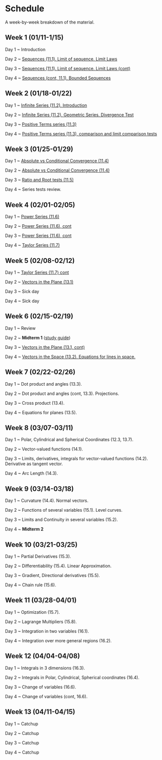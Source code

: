 # Schedule

A week-by-week breakdown of the material.

## Week  1 (01/11-1/15)

Day 1
  ~ Introduction

Day 2
  ~ [Sequences (11.1). Limit of sequence. Limit Laws](notes/sequences.md)

Day 3
  ~ [Sequences (11.1). Limit of sequence. Limit Laws (cont)](notes/sequences.md)

Day 4
  ~ [Sequences (cont, 11.1). Bounded Sequences](notes/sequences_bounded.md)

## Week  2 (01/18-01/22)

Day 1
  ~ [Infinite Series (11.2). Introduction](notes/series_intro.md)

Day 2
  ~ [Infinite Series (11.2). Geometric Series. Divergence Test](notes/series_intro.md)

Day 3
  ~ [Positive Terms series (11.3)](notes/series_positive.md)

Day 4
  ~ [Positive Terms series (11.3), comparison and limit comparison tests](notes/series_positive.md)

## Week  3 (01/25-01/29)

Day 1
  ~ [Absolute vs Conditional Convergence (11.4)](notes/series_conditional.md)


Day 2
  ~ [Absolute vs Conditional Convergence (11.4)](notes/series_conditional.md)

Day 3
  ~ [Ratio and Root tests (11.5)](notes/series_root.md)

Day 4
  ~ Series tests review.

## Week  4 (02/01-02/05)

Day 1
  ~ [Power Series (11.6)](notes/series_power.md)

Day 2
  ~ [Power Series (11.6), cont](notes/series_power.md)

Day 3
  ~ [Power Series (11.6), cont](notes/series_power.md)

Day 4
  ~ [Taylor Series (11.7)](notes/series_taylor.md)

## Week  5 (02/08-02/12)

Day 1
  ~ [Taylor Series (11.7) cont](notes/series_taylor.md)

Day 2
  ~ [Vectors in the Plane (13.1)](notes/vectors.md)

Day 3
  ~ Sick day

Day 4
  ~ Sick day

## Week  6 (02/15-02/19)

Day 1
  ~ Review

Day 2
  ~ **Midterm 1**  ([study guide](notes/midterm1_study_guide.md))

Day 3
  ~ [Vectors in the Plane (13.1, cont)](notes/vectors.md)

Day 4
  ~ [Vectors in the Space (13.2). Equations for lines in space.](notes/vectors_space.md)

## Week  7 (02/22-02/26)

Day 1
  ~ Dot product and angles (13.3).

Day 2
  ~ Dot product and angles (cont, 13.3). Projections.

Day 3
  ~ Cross product (13.4).

Day 4
  ~ Equations for planes (13.5).

## Week  8 (03/07-03/11)

Day 1
  ~ Polar, Cylindrical and Spherical Coordinates (12.3, 13.7).

Day 2
  ~ Vector-valued functions (14.1).

Day 3
  ~ Limits, derivatives, integrals for vector-valued functions (14.2). Derivative as tangent vector.

Day 4
  ~ Arc Length (14.3).

## Week  9 (03/14-03/18)

Day 1
  ~ Curvature (14.4). Normal vectors.

Day 2
  ~ Functions of several variables (15.1). Level curves.

Day 3
  ~ Limits and Continuity in several variables (15.2).

Day 4
  ~ **Midterm 2**

## Week 10 (03/21-03/25)

Day 1
  ~ Partial Derivatives (15.3).

Day 2
  ~ Differentiability (15.4). Linear Approximation.

Day 3
  ~ Gradient, Directional derivatives (15.5).

Day 4
  ~ Chain rule (15.6).

## Week 11 (03/28-04/01)

Day 1
  ~ Optimization (15.7).

Day 2
  ~ Lagrange Multipliers (15.8).

Day 3
  ~ Integration in two variables (16.1).

Day 4
  ~ Integration over more general regions (16.2).

## Week 12 (04/04-04/08)

Day 1
  ~ Integrals in 3 dimensions (16.3).

Day 2
  ~ Integrals in Polar, Cylindrical, Spherical coordinates (16.4).

Day 3
  ~ Change of variables (16.6).

Day 4
  ~ Change of variables (cont, 16.6).

## Week 13 (04/11-04/15)

Day 1
  ~ Catchup

Day 2
  ~ Catchup

Day 3
  ~ Catchup

Day 4
  ~ Catchup
